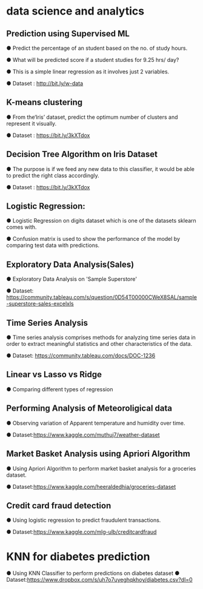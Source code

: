 # data science and analytics
## Prediction using Supervised ML

● Predict the percentage of an student based on the no. of study hours.

● What will be predicted score if a student studies for 9.25 hrs/ day?

● This is a simple linear regression as it involves just 2 variables. 

● Dataset : http://bit.ly/w-data


## K-means clustering

● From the‘Iris’ dataset, predict the optimum number of clusters and represent it visually.

● Dataset : https://bit.ly/3kXTdox


 ## Decision Tree Algorithm on Iris Dataset

● The purpose is if we feed any new data to this classifier, it would be able to predict the right class accordingly.

● Dataset : https://bit.ly/3kXTdox



## Logistic Regression:

● Logistic Regression on digits dataset which is one of the datasets sklearn comes with.

● Confusion matrix is used to show the performance of the model by comparing test data with predictions.

## Exploratory Data Analysis(Sales)

● Exploratory Data Analysis on 'Sample Superstore'

● Dataset: https://community.tableau.com/s/question/0D54T00000CWeX8SAL/sample-superstore-sales-excelxls

## Time Series Analysis
● Time series analysis comprises methods for analyzing time series data in order to extract meaningful statistics and other characteristics of the data.

● Dataset: https://community.tableau.com/docs/DOC-1236

## Linear vs Lasso vs Ridge
● Comparing different types of regression

## Performing Analysis of Meteoroligical data
● Observing variation of Apparent temperature and humidity over time.

● Dataset:https://www.kaggle.com/muthuj7/weather-dataset

## Market Basket Analysis using Apriori Algorithm
● Using Apriori Algorithm to perform market basket analysis for a groceries dataset.

● Dataset:https://www.kaggle.com/heeraldedhia/groceries-dataset

## Credit card fraud detection
● Using logistic regression to predict fraudulent transactions.

● Dataset:https://www.kaggle.com/mlg-ulb/creditcardfraud

# KNN for diabetes prediction
● Using KNN Classifier to perform predictions on diabetes dataset
● Dataset:https://www.dropbox.com/s/uh7o7uyeghqkhoy/diabetes.csv?dl=0






